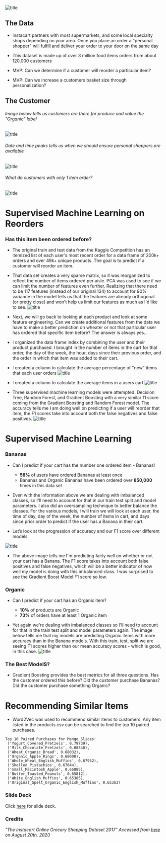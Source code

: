 ![title](images/title.png)
## The Data
- Instacart partners with most supermarkets, and some local specialty shops depending on your area. Once you place an order a "personal shopper" will fulfill and deliver your order to your door on the same day

- This dataset is made up of over 3 million food items orders from about 120,000 customers

- MVP: Can we determine if a customer will reorder a particular item?
- MVP: Can we increase a customers basket size through personalization?
## The Customer
###### Image below tells us customers are there for produce and value the "Organic" label
![title](images/highestreorder.png)
###### Date and time peaks tells us when we should ensure personal shoppers are available
![title](images/hour.png)
###### What do customers with only 1 item order?
![title](images/single_order.png) 

# Supervised Machine Learning on Reorders

### Has this item been ordered before?
- The original train and test data from the Kaggle Competition has an itemized list of each user's most recent order for a data frame of 200k+ orders and over 49k+ unique products. The goal is to predict if a customer will reorder an item.

- That data set creates a very sparse matrix, so it was reorganized to reflect the number of items ordered per aisle. PCA was used to see if we can limit the number of features even further. Realizing that there need to be 117 features (instead of our original 134) to account for 90% variance in the model tells us that the features are already orthogonal (or pretty close) and won't help us limit our features as much as I'd like to see.
![title](images/pca.png)

- Next, we will go back to looking at each product and look at some feature engineering. Can we create additional features from the data we have to make a better prediction on wheater or not that particular user has ordered that specific item before? The answer is always yes...

- I organized the data frame index by combining the user and their product purchased. I brought in the number of items in the cart for that order, the day of the week, the hour, days since their previous order, and the order in which that item was added to their cart.

- I created a column to calculate the average percentage of "new" items that each user orders
![title](images/perc_new.png)

- I created a column to calculate the average items in a users cart
![title](images/avg_cart.png)

- Three supervised machine learning models were attempted: Decision Tree, Random Forest, and Gradient Boosting with a very similar f1 score coming from the Gradient Boosting and Random Forest model. The accuracy tells me I am doing well on predicting if a user will reorder that item, the F1 scores take into account both the false negatives and false positives.
![title](images/reorderscore.png)

# Supervised Machine Learning
### Bananas
- Can I predict if your cart has the number one ordered item - Bananas!
    - **58%** of users have ordered Bananas at least once
    - Bananas and Organic Bananas have been ordered over **850,000** times in this data set

- Even with the information above we are dealing with imbalanced classes, so I'll need to account for that in our train test split and model parameters. I also did an oversampling technique to better balance the classes. For the various models, I will train we will look at each user, the time of day, day of the week, the number of items in cart, and days since prior order to predict if the user has a Banana in their cart.

- Let’s look at the progression of accuracy and our F1 score over different models

![title](images/banana.png)

- The above image tells me I'm predicting fairly well on whether or not your cart has a Banana. The F1 score takes into account both false positives and false negatives, which will be a better indicator of how well my model is doing with this imbalanced class. I was surprised to see the Gradient Boost Model F1 score so low. 

### Organic
- Can I predict if your cart has an Organic item?
    - **10%** of products are Organic
    - **73%** of orders have at least 1 Organic item

- Yet again we're dealing with imbalanced classes so I'll need to account for that in the train test split and model parameters again. The image below tells me that my models are predicting Organic items with more accuracy than in the Banana models. With this train, test, split we are seeing F1 scores higher than our mean accuracy scores - which is good, in this case.
![title](images/organic.png)

### The Best ModelS?
- Gradient Boosting provides the best metrics for all three questions. Has the customer ordered this before? Did the customer purchase Bananas? Did the customer purchase something Organic?

# Recommending Similar Items
- Word2Vec was used to recommend similar items to customers. Any item listed in the products csv can be searched to find the top 10 paired purchases. 

```
Top 10 Paired Purchases for Mango_Slices: 
 ('Yogurt_Covered_Pretzels', 0.79739),
 ('Milk_Chocolate_Pretzels', 0.68340),
 ('Wheat_Organic_Bread', 0.68032),
 ('Organic_Apple_Rings', 0.68000),
 ('Whole_Wheat_English_Muffins', 0.67952),
 ('Shelled_Pistachios', 0.67644),
 ('Small_Macintosh_Apple', 0.66885),
 ('Butter_Toasted_Peanuts', 0.65812),
 ('White_English_Muffins', 0.65385),
 ('Original_Spelt_Organic_English_Muffins', 0.65363)
```

### Slide Deck
Click [here](https://docs.google.com/presentation/d/1BBCFvZQyoPhWqSCCnT39D1kuxSmetfv1qS_6LKE_Sn4/edit#slide=id.p) for slide deck.

### Credits
*"The Instacart Online Grocery Shopping Dataset 2017” Accessed from [here](https://www.instacart.com/datasets/grocery-shopping-2017) on August 20th, 2020*
